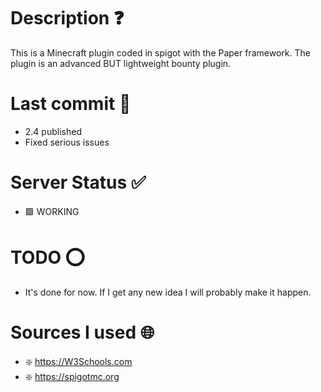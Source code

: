 # Description ❓

This is a Minecraft plugin coded in spigot with the Paper framework. The plugin is an advanced BUT lightweight bounty plugin.

# Last commit 💯

- 2.4 published
- Fixed serious issues

# Server Status ✅

- 🟩 WORKING

# TODO ⭕

- It's done for now. If I get any new idea I will probably make it happen.

# Sources I used 🌐

- ❇️ https://W3Schools.com
- ❇️ https://spigotmc.org
